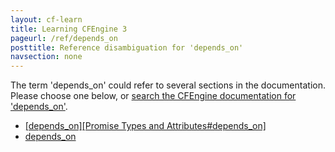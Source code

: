 ```yaml
---
layout: cf-learn
title: Learning CFEngine 3
pageurl: /ref/depends_on
posttitle: Reference disambiguation for 'depends_on'
navsection: none
---
```


The term 'depends_on' could refer to several sections in the documentation. Please choose one below, or
[search the CFEngine documentation for 'depends_on'](http://docs.cfengine.com/latest/search.html?q=depends_on).

- [\[depends_on\]\[Promise Types and Attributes\#depends_on\]](http://docs.cfengine.com/latest/reference-common-attributes-include.html#depends_on-promise-types-and-attributes#depends_on)
- [depends_on](http://docs.cfengine.com/latest/reference-promise-types.html#depends_on)
